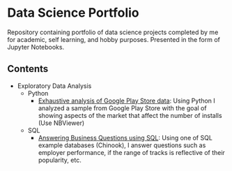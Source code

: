 # Data Science Portfolio

Repository containing portfolio of data science projects completed by me for academic, self learning, and hobby purposes. Presented in the form of Jupyter Notebooks.

## Contents

- Exploratory Data Analysis
  - Python
    - [Exhaustive analysis of Google Play Store data](https://github.com/danifernandes-hub/Projects/blob/master/Exhaustive%20analysis%20of%20Google%20Play%20Store%20data/Exhaustive%20analysis%20of%20Google%20Play%20Store%20data.ipynb): Using Python I analyzed a sample from Google Play Store with the goal of showing aspects of the market that affect the number of installs (Use NBViewer)
  - SQL
    - [Answering Business Questions using SQL](https://github.com/danifernandes-hub/Projects/blob/master/Analyzing%20Sales%20and%20Performance%20data/Project%20code/Analyzing%20sales%20and%20performance%20data.ipynb): Using one of SQL example databases (Chinook), I answer questions such as employer performance, if the range of tracks is reflective of their popularity, etc. 
